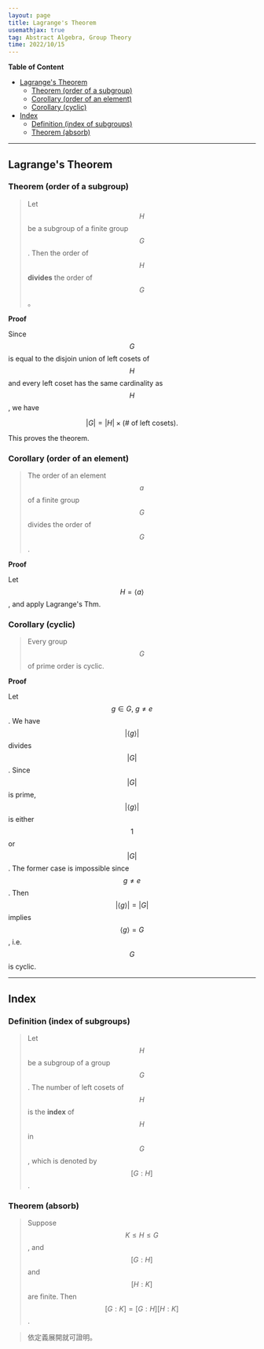 ```yaml
---
layout: page
title: Lagrange's Theorem
usemathjax: true
tag: Abstract Algebra, Group Theory
time: 2022/10/15
---
```


**Table of Content**
- [Lagrange's Theorem](#lagranges-theorem)
  - [Theorem (order of a subgroup)](#theorem-order-of-a-subgroup)
  - [Corollary (order of an element)](#corollary-order-of-an-element)
  - [Corollary (cyclic)](#corollary-cyclic)
- [Index](#index)
  - [Definition (index of subgroups)](#definition-index-of-subgroups)
  - [Theorem (absorb)](#theorem-absorb)

---

## Lagrange's Theorem
### Theorem (order of a subgroup)

> Let $$H$$ be a subgroup of a finite group $$G$$. Then the order of $$H$$ **divides** the order of $$G$$。

**Proof**

Since $$G$$ is equal to the disjoin union of left cosets of $$H$$ and every left coset has the same cardinality as $$H$$, we have

$$
\vert G \vert = \vert H \vert \times (\text{# of left cosets}).
$$

This proves the theorem.

### Corollary (order of an element)
> The order of an element $$a$$ of a finite group $$G$$ divides the order of $$G$$.

**Proof**

Let $$H=\langle a \rangle$$, and apply Lagrange's Thm.

### Corollary (cyclic)
> Every group $$G$$ of prime order is cyclic.

**Proof**

Let $$g \in G,\ g \not = e$$. We have $$\vert \langle g \rangle \vert$$ divides $$\vert G \vert$$. Since $$\vert G \vert $$ is prime, $$\vert \langle g \rangle \vert$$ is either $$1$$ or $$\vert G \vert$$. The former case is impossible since $$g \not = e$$. Then $$\vert \langle g \rangle \vert = \vert G \vert$$ implies $$\langle g \rangle = G$$, i.e. $$G$$ is cyclic.

---

## Index
### Definition (index of subgroups)
> Let $$H$$ be a subgroup of a group $$G$$. The number of left cosets of $$H$$ is the **index** of $$H$$ in $$G$$, which is denoted by $$[G:H]$$.

### Theorem (absorb)
> Suppose $$K \le H \le G$$, and $$[G:H]$$ and $$[H:K]$$ are finite. Then $$[G:K]=[G:H][H:K]$$.

> 依定義展開就可證明。